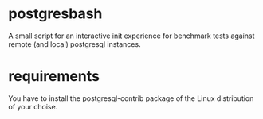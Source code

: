 # postgresbash
A small script for an interactive init experience for benchmark tests against remote (and local) postgresql instances.

# requirements
You have to install the postgresql-contrib package of the Linux distribution of your choise.
